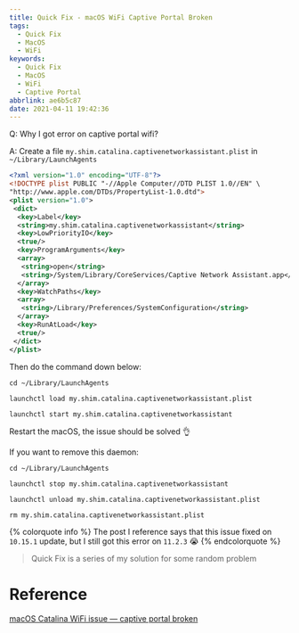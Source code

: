 ```yaml
---
title: Quick Fix - macOS WiFi Captive Portal Broken
tags:
  - Quick Fix
  - MacOS
  - WiFi
keywords:
  - Quick Fix
  - MacOS
  - WiFi
  - Captive Portal
abbrlink: ae6b5c87
date: 2021-04-11 19:42:36
---
```


Q: Why I got error on captive portal wifi?

A: Create a file `my.shim.catalina.captivenetworkassistant.plist` in `~/Library/LaunchAgents`

<!-- more -->

```xml
<?xml version="1.0" encoding="UTF-8"?>
<!DOCTYPE plist PUBLIC "-//Apple Computer//DTD PLIST 1.0//EN" \
"http://www.apple.com/DTDs/PropertyList-1.0.dtd">
<plist version="1.0">
 <dict>
  <key>Label</key>
  <string>my.shim.catalina.captivenetworkassistant</string>
  <key>LowPriorityIO</key>
  <true/>
  <key>ProgramArguments</key>
  <array>
   <string>open</string>
   <string>/System/Library/CoreServices/Captive Network Assistant.app</string>
  </array>
  <key>WatchPaths</key>
  <array>
   <string>/Library/Preferences/SystemConfiguration</string>
  </array>
  <key>RunAtLoad</key>
  <true/>
 </dict>
</plist>
```

Then do the command down below:

```shell
cd ~/Library/LaunchAgents

launchctl load my.shim.catalina.captivenetworkassistant.plist

launchctl start my.shim.catalina.captivenetworkassistant
```

Restart the macOS, the issue should be solved 👌

If you want to remove this daemon:

```shell
cd ~/Library/LaunchAgents

launchctl stop my.shim.catalina.captivenetworkassistant

launchctl unload my.shim.catalina.captivenetworkassistant.plist

rm my.shim.catalina.captivenetworkassistant.plist
```

{% colorquote info %}
The post I reference says that this issue fixed on `10.15.1` update, but I still got this error on `11.2.3` 😭
{% endcolorquote %}

> Quick Fix is a series of my solution for some random problem

# Reference

[macOS Catalina WiFi issue — captive portal broken](https://poweruser.blog/macos-catalina-wifi-issue-captive-portal-broken-45610cc016b5)